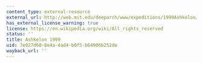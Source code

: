 ```yaml
---
content_type: external-resource
external_url: http://web.mit.edu/deeparch/www/expeditions/1999Ashkelon/1999Ashkelon.html
has_external_license_warning: true
license: https://en.wikipedia.org/wiki/All_rights_reserved
status: ''
title: Ashkelon 1999
uid: 7e027d60-8e4a-4ad4-b0f5-b64906b252de
wayback_url: ''
---
```

